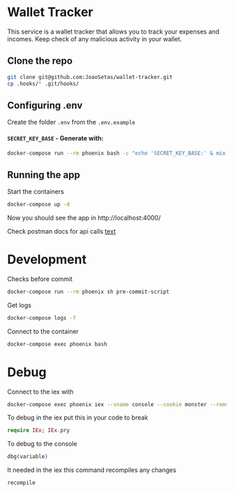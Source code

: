 # Wallet Tracker

This service is a wallet tracker that allows you to track your expenses and incomes.
Keep check of any malicious activity in your wallet.

## Clone the repo

```BASH
git clone git@github.com:JoaoSetas/wallet-tracker.git
cp .hooks/* .git/hooks/
```

## Configuring .env
Create the folder `.env` from the `.env.example`

#### `SECRET_KEY_BASE` - Generate with:
```BASH
docker-compose run --rm phoenix bash -c "echo 'SECRET_KEY_BASE:' & mix phx.gen.secret"
```
## Running the app
Start the containers
```BASH
docker-compose up -d
```
Now you should see the app in http://localhost:4000/

Check postman docs for api calls
[text](https://documenter.getpostman.com/view/3256126/2s9YsRbokj)
# Development
Checks before commit
```BASH
docker-compose run --rm phoenix sh pre-commit-script
```
Get logs
```BASH
docker-compose logs -f
```
Connect to the container
```BASH
docker-compose exec phoenix bash
```
# Debug

Connect to the iex with 
```BASH
docker-compose exec phoenix iex --sname console --cookie monster --remsh cookie
```
To debug in the iex put this in your code to break 
```elixir
require IEx; IEx.pry
```
To debug to the console
```elixir
dbg(variable)
```
It needed in the iex this command recompiles any changes 
```elixir
recompile
```
